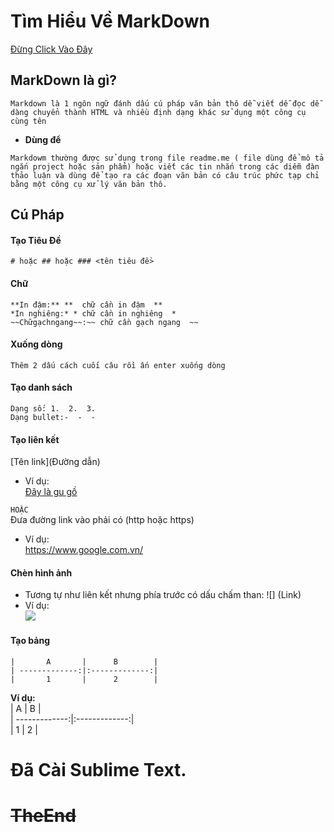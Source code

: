 # Tìm Hiểu Về MarkDown  
[Đừng Click Vào Đây](#TheEnd)
  
<a name="TheEnd"></a>  
 
## **MarkDown là gì?**  
```
Markdown là 1 ngôn ngữ đánh dấu cú pháp văn bản thô dễ viết dễ đọc dễ dàng chuyển thành HTML và nhiều định dạng khác sử dụng một công cụ cùng tên 
```  
- **Dùng để**  
 ```  
Markdowm thường được sử dụng trong file readme.me ( file dùng để mô tả ngắn project hoặc sản phẩm) hoặc viết các tin nhắn trong các diễm đàn thảo luận và dùng để tạo ra các đoạn văn bản có câu trúc phức tạp chỉ bằng một công cụ xử lý văn bản thô.  
```  
## **Cú Pháp**  
#### Tạo Tiêu Đề  
	# hoặc ## hoặc ### <tên tiêu đề>  
#### Chữ  
```
**In đậm:** **	chữ cần in đậm	**  
*In nghiêng:* *	chữ cần in nghiêng	*  
~~Chữgạchngang~~:~~	chữ cần gạch ngang	~~  
```  
#### Xuống dòng  
```  
Thêm 2 dấu cách cuối câu rồi ấn enter xuống dòng  
```  
#### Tạo danh sách  
```  
Dạng số: 1.  2.  3.  
Dạng bullet:-  -  -  
```  
#### Tạo liên kết  
[Tên link](Đường dẫn)  
* Ví dụ:  
[Đây là gu gồ](https://www.google.com.vn/)  

`HOẶC`  
Đưa đường link vào phải có (http hoặc https)  
* Ví dụ:  
https://www.google.com.vn/  
#### Chèn hình ảnh  
* Tương tự như liên kết nhưng phía trước có dấu chấm than: ![] (Link)  
* Ví dụ:  
![](http://vanvat.net/hinhanh/anhto/1498hinh-anh-con-cho-ng--ngo-nginh.jpg)  
#### Tạo bảng  
```  
|       A       |      B        |   
| -------------:|:-------------:|   
|       1       |      2        |    
```  
**Ví dụ:**  
|       A       |      B        |  
| -------------:|:-------------:|   
|       1       |      2        |    

# Đã Cài Sublime Text.  
# ~~TheEnd~~  
